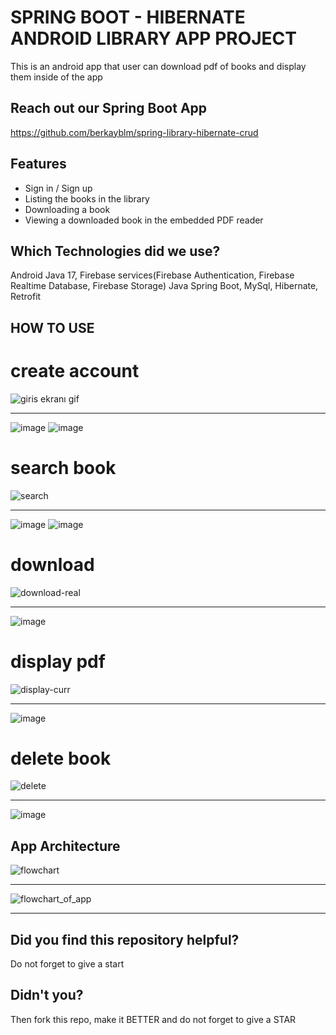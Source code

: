
# SPRING BOOT - HIBERNATE ANDROID LIBRARY APP PROJECT
This is an android app that user can download pdf of books and display them inside of the app
## Reach out our Spring Boot App
https://github.com/berkayblm/spring-library-hibernate-crud
## Features
* Sign in / Sign up
* Listing the books in the library
* Downloading a book
* Viewing a downloaded book in the embedded PDF reader
## Which Technologies did we use?
Android Java 17, Firebase services(Firebase Authentication, Firebase Realtime Database, Firebase Storage)
Java Spring Boot, MySql, Hibernate, Retrofit
## HOW TO USE
# create account
![giris ekranı gif](https://user-images.githubusercontent.com/96844411/222123845-da88404c-6d6c-4a91-b202-cb5afbb5ad9f.gif)
***************************************************************************
![image](https://user-images.githubusercontent.com/96844411/222126989-31090ea7-2b31-476c-8b23-ef9ee066ecc0.png)
![image](https://user-images.githubusercontent.com/96844411/222128155-31e40e4a-e394-4388-82ca-4b1890494ef0.png)
# search book
![search](https://user-images.githubusercontent.com/96844411/222123922-98a31609-fbf0-4eb6-b881-7288eaf36547.gif)
***************************************************************************
![image](https://user-images.githubusercontent.com/96844411/222127271-e6064ff7-abfb-4fae-b0e5-ee07e44c6f99.png)
![image](https://user-images.githubusercontent.com/96844411/222127401-fa823270-43e7-4c5e-9dd0-05422f6b4a7a.png)
# download
![download-real](https://user-images.githubusercontent.com/96844411/222124068-10ae988c-609c-4f8b-9f94-08a0861961ee.gif)
***************************************************************************
![image](https://user-images.githubusercontent.com/96844411/222127581-49c5ba27-516a-4c94-b49f-f9076d0ed7a0.png)
# display pdf
![display-curr](https://user-images.githubusercontent.com/96844411/222125991-4d699877-7c68-4255-b3c6-7bbd9615e0f0.gif)
***************************************************************************
![image](https://user-images.githubusercontent.com/96844411/222127727-52facf85-c64b-484d-91d0-14ab97d0e472.png)
# delete book
![delete](https://user-images.githubusercontent.com/96844411/222124154-e943f430-fe9b-4275-ac17-44be3ca79e45.gif)
***************************************************************************
![image](https://user-images.githubusercontent.com/96844411/222127868-da492201-67d5-4af2-8175-29d7455df5bc.png)
## App Architecture
![flowchart](https://user-images.githubusercontent.com/96844411/222124859-214b0f6e-8127-476c-a5a1-817c3dbad486.jpg)
***************************************************************************
![flowchart_of_app](https://user-images.githubusercontent.com/96844411/222124956-09f33b02-0bf6-4001-accb-f48f634cb5b1.PNG)
****************************************************************************
## Did you find this repository helpful?
Do not forget to give a start
## Didn't you?
Then fork this repo, make it BETTER and do not forget to give a STAR
